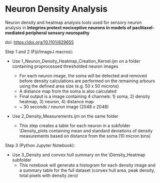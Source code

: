 # Neuron Density Analysis

Neuron density and heatmap analysis tools used for sensory neuron analysis in **Integrins protect nociceptive neurons in models of paclitaxel-mediated peripheral sensory neuropathy** 

doi: https://doi.org/10.1101/829655

Step 1 and 2 (Fiji/ImageJ macros):
  - Use 1_Neuron_Density_Heatmap_Creation_Kernel.ijm on a folder containing proprocessed thresholded neuron images
      - For each neuron image, the soma will be detected and removed before density calculations are performed on the remaining arbours using the defined area size (e.g. 50 x 50 microns)
      - A distance map from the soma is also calculated
      - Final output is a image containing 4 channels: 1) soma, 2) density heatmap, 3) neuron, 4) distance map
      - ~ 30 seconds / neuron image (2048 x 2048)
       
  - Use 2_Density_Measurements.ijm on the same folder
    - This step creates a table for each neuron in a subfolder \Density_plots containing mean and standard deviations of density measurements based on distance from the soma (10 micron bins)
    
Step 3 (Python Jupyter Notebook):
- Use 3_Density and convex hull summary on the \Density_Heatmap subfolder
  - This notebook will generate a histogram for each density image and a summary table for the full dataset (convex hull area, peak density, total pixels with density zero)
